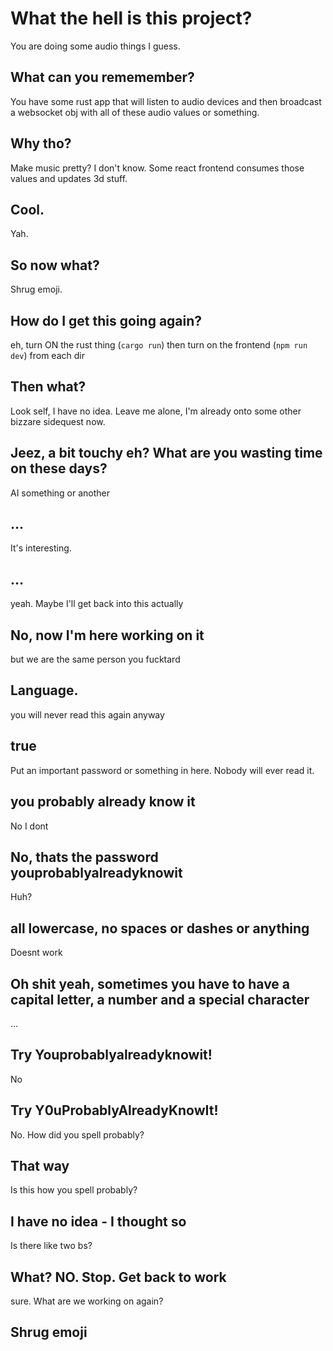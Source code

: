 # What the hell is this project?

You are doing some audio things I guess.

## What can you rememember?

You have some rust app that will listen to audio devices and then broadcast a websocket obj with all of these audio values or something.

## Why tho?

Make music pretty? I don't know. Some react frontend consumes those values and updates 3d stuff.

## Cool.

Yah.

## So now what?

Shrug emoji.

## How do I get this going again?

eh, turn ON the rust thing (`cargo run`) then turn on the frontend (`npm run dev`) from each dir

## Then what?

Look self, I have no idea. Leave me alone, I'm already onto some other bizzare sidequest now.

## Jeez, a bit touchy eh? What are you wasting time on these days?

AI something or another

## ...

It's interesting.

## ...

yeah. Maybe I'll get back into this actually

## No, now I'm here working on it

but we are the same person you fucktard

## Language.

you will never read this again anyway

## true

Put an important password or something in here. Nobody will ever read it.

## you probably already know it

No I dont

## No, thats the password youprobablyalreadyknowit

Huh?

## all lowercase, no spaces or dashes or anything

Doesnt work

## Oh shit yeah, sometimes you have to have a capital letter, a number and a special character

...

## Try Youprobablyalreadyknowit!

No

## Try Y0uProbablyAlreadyKnowIt!

No. How did you spell probably?

## That way

Is this how you spell probably?

## I have no idea - I thought so

Is there like two bs?

## What? NO. Stop. Get back to work

sure. What are we working on again?

## Shrug emoji